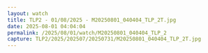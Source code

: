 ```yaml
---
layout: watch
title: TLP2 - 01/08/2025 - M20250801_040404_TLP_2T.jpg
date: 2025-08-01 04:04:04
permalink: /2025/08/01/watch/M20250801_040404_TLP_2
capture: TLP2/2025/202507/20250731/M20250801_040404_TLP_2T.jpg
---
```

